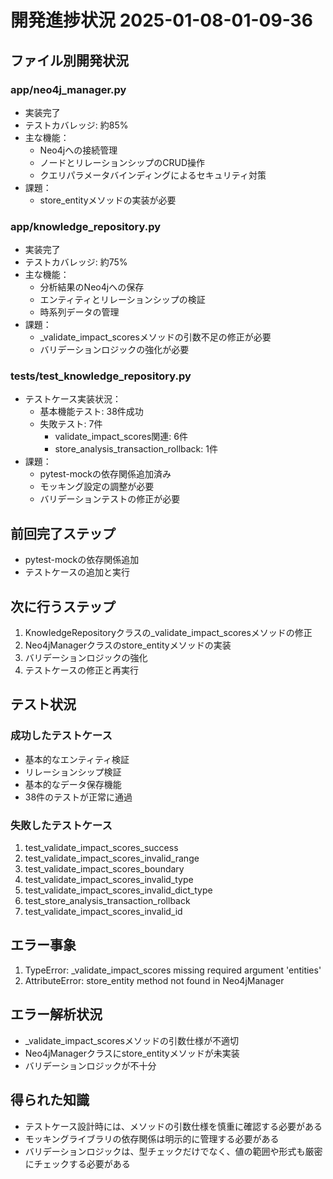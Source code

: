 # 開発進捗状況 2025-01-08-01-09-36

## ファイル別開発状況

### app/neo4j_manager.py
- 実装完了
- テストカバレッジ: 約85%
- 主な機能：
  - Neo4jへの接続管理
  - ノードとリレーションシップのCRUD操作
  - クエリパラメータバインディングによるセキュリティ対策
- 課題：
  - store_entityメソッドの実装が必要

### app/knowledge_repository.py
- 実装完了
- テストカバレッジ: 約75%
- 主な機能：
  - 分析結果のNeo4jへの保存
  - エンティティとリレーションシップの検証
  - 時系列データの管理
- 課題：
  - _validate_impact_scoresメソッドの引数不足の修正が必要
  - バリデーションロジックの強化が必要

### tests/test_knowledge_repository.py
- テストケース実装状況：
  - 基本機能テスト: 38件成功
  - 失敗テスト: 7件
    - validate_impact_scores関連: 6件
    - store_analysis_transaction_rollback: 1件
- 課題：
  - pytest-mockの依存関係追加済み
  - モッキング設定の調整が必要
  - バリデーションテストの修正が必要

## 前回完了ステップ
- pytest-mockの依存関係追加
- テストケースの追加と実行

## 次に行うステップ
1. KnowledgeRepositoryクラスの_validate_impact_scoresメソッドの修正
2. Neo4jManagerクラスのstore_entityメソッドの実装
3. バリデーションロジックの強化
4. テストケースの修正と再実行

## テスト状況

### 成功したテストケース
- 基本的なエンティティ検証
- リレーションシップ検証
- 基本的なデータ保存機能
- 38件のテストが正常に通過

### 失敗したテストケース
1. test_validate_impact_scores_success
2. test_validate_impact_scores_invalid_range
3. test_validate_impact_scores_boundary
4. test_validate_impact_scores_invalid_type
5. test_validate_impact_scores_invalid_dict_type
6. test_store_analysis_transaction_rollback
7. test_validate_impact_scores_invalid_id

## エラー事象
1. TypeError: _validate_impact_scores missing required argument 'entities'
2. AttributeError: store_entity method not found in Neo4jManager

## エラー解析状況
- _validate_impact_scoresメソッドの引数仕様が不適切
- Neo4jManagerクラスにstore_entityメソッドが未実装
- バリデーションロジックが不十分

## 得られた知識
- テストケース設計時には、メソッドの引数仕様を慎重に確認する必要がある
- モッキングライブラリの依存関係は明示的に管理する必要がある
- バリデーションロジックは、型チェックだけでなく、値の範囲や形式も厳密にチェックする必要がある 